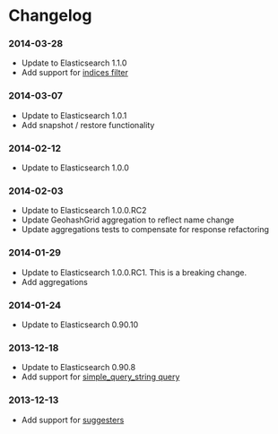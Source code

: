Changelog
=========
### 2014-03-28
* Update to Elasticsearch 1.1.0
* Add support for [indices filter](http://www.elasticsearch.org/guide/en/elasticsearch/reference/current/query-dsl-indices-filter.html)

### 2014-03-07
* Update to Elasticsearch 1.0.1
* Add snapshot / restore functionality

### 2014-02-12
* Update to Elasticsearch 1.0.0

### 2014-02-03
* Update to Elasticsearch 1.0.0.RC2
* Update GeohashGrid aggregation to reflect name change
* Update aggregations tests to compensate for response refactoring

### 2014-01-29
* Update to Elasticsearch 1.0.0.RC1. This is a breaking change.
* Add aggregations

### 2014-01-24
* Update to Elasticsearch 0.90.10

### 2013-12-18
* Update to Elasticsearch 0.90.8
* Add support for [simple_query_string query](http://www.elasticsearch.org/guide/en/elasticsearch/reference/current/query-dsl-simple-query-string-query.html)

### 2013-12-13
* Add support for [suggesters](http://www.elasticsearch.org/guide/en/elasticsearch/reference/current/search-suggesters.html)